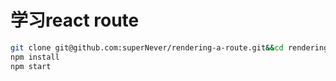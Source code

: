 # 学习react route
```bash
git clone git@github.com:superNever/rendering-a-route.git&&cd rendering-a-route
npm install
npm start
```

